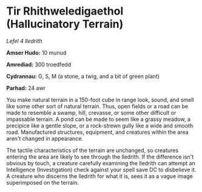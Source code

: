 # Tir Rhithweledigaethol (Hallucinatory Terrain)

*Lefel 4 lledrith*

**Amser Hudo:** 10 munud

**Amrediad:** 300 troedfedd

**Cydrannau:** G, S, M (a stone, a twig, and a bit of green plant)

**Parhad:** 24 awr

You make natural terrain in a 150-foot cube in range look, sound, and smell like some other sort of natural terrain. Thus, open fields or a road can be made to resemble a swamp, hill, crevasse, or some other difficult or impassable terrain. A pond can be made to seem like a grassy meadow, a precipice like a gentle slope, or a rock-strewn gully like a wide and smooth road. Manufactured structures, equipment, and creatures within the area aren't changed in appearance.

The tactile characteristics of the terrain are unchanged, so creatures entering the area are likely to see through the lledrith. If the difference isn't obvious by touch, a creature carefully examining the lledrith can attempt an Intelligence (Investigation) check against your spell save DC to disbelieve it. A creature who discerns the lledrith for what it is, sees it as a vague image superimposed on the terrain.